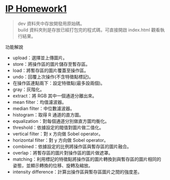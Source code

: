 # [IP Homework1](https://toonnyy8.github.io/ncku/ip2020/hw1/build/index.html)
> dev 資料夾中存放開發用原始碼。  
> build 資料夾則是存放已經打包完的程式碼，可直接開啟 index.html 觀看執行結果。

功能解說
* upload：選擇並上傳圖片。
* store：將操作區的圖片儲存至暫存區。
* load：將暫存區的圖片覆蓋至操作區。
* undo：回覆上次操作(不含特徵點標記)。
* 在操作區連點兩下：設定特徵點(最多設兩個)。
* gray：灰階化。
* extract：將 RGB 其中一個通道分離出來。
* mean filter：均值濾波器。
* median filter：中位數濾波器。
* histogram：取得 R 通道的直方圖。
* equalization：對每個通道分別做直方圖均衡化。
* threshold：依據設定的閥值對圖片做二值化。
* vertical filter：對 x 方向做 Sobel operator。
* horizontal filter：對 y 方向做 Sobel operator。
* combined：依據設定的比例將操作區與暫存區的圖片融合。
* overlap：將暫存區的圖片對操作區的圖片做遮罩。
* matching：利用標記的特徵點將操作區的圖片轉換到與暫存區的圖片相同的姿態，並顯示轉換的位移、旋轉及縮放。
* intensity difference：計算出操作區與暫存區圖片之間的強度差。